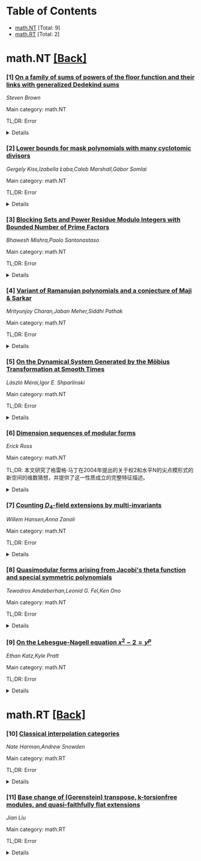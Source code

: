 <div id=toc></div>

# Table of Contents

- [math.NT](#math.NT) [Total: 9]
- [math.RT](#math.RT) [Total: 2]


<div id='math.NT'></div>

# math.NT [[Back]](#toc)

### [1] [On a family of sums of powers of the floor function and their links with generalized Dedekind sums](https://arxiv.org/abs/2507.11666)
*Steven Brown*

Main category: math.NT

TL;DR: Error


<details>
  <summary>Details</summary>
Motivation: Error

Method: Error

Result: Error

Conclusion: Error

Abstract: In this paper we are concerned with a family of sums involving the floor
function. With $r$ a non negative integer and $n$ and $m$ positive integers we
consider the sums
\begin{equation*}\mathbf{S}_{r}\left(n,m\right)=\sum_{k=1}^{n-1}{\left\lfloor
\frac{km}{n}\right\rfloor}^r\end{equation*} While a formula for $\mathbf{S}_1$
is well known, we provide closed-form formulas for $\mathbf{S}_2$ and
$\mathbf{S}_3$ as well as the reciprocity laws they satisfy. Additionally, one
can find a closed-form formula for the classical Dedekind sum using the
Euclidean algorithm. Finally, we provide a general formula for $\mathbf{S}_r$
showing its dependency on generalized Dedekind sums.

</details>


### [2] [Lower bounds for mask polynomials with many cyclotomic divisors](https://arxiv.org/abs/2507.11672)
*Gergely Kiss,Izabella Łaba,Caleb Marshall,Gábor Somlai*

Main category: math.NT

TL;DR: Error


<details>
  <summary>Details</summary>
Motivation: Error

Method: Error

Result: Error

Conclusion: Error

Abstract: Given a nonempty set $A \subset \mathbb{N}\cup\{0\}$, define the mask
polynomial $A(X)=\sum_{a\in A} X^a$. Suppose that there are
$s_1,\dots,s_k\in\nn\setminus\{1\}$ such that the cyclotomic polynomials
$\Phi_{s_1},\dots,\Phi_{s_k}$ divide $A(X)$. What is the smallest possible size
of $A$? For $k=1$, this was answered by Lam and Leung in 2000. Less is known
about the case when $k\geq 2$; in particular, one may ask whether (similarly to
the $k=1$ case) the optimal configurations have a simple ``fibered" structure
on each scale involved. We prove that this is true in a number of special
cases, but false in general, even if further strong structural assumptions are
added. Results of this type are expected to have a broad range of applications,
including Favard length of product Cantor sets, Fuglede's spectral set
conjecture, and the Coven-Meyerowitz conjecture on integer tilings.

</details>


### [3] [Blocking Sets and Power Residue Modulo Integers with Bounded Number of Prime Factors](https://arxiv.org/abs/2507.11828)
*Bhawesh Mishra,Paolo Santonastaso*

Main category: math.NT

TL;DR: Error


<details>
  <summary>Details</summary>
Motivation: Error

Method: Error

Result: Error

Conclusion: Error

Abstract: Let $q$ be an odd prime and $k$ be a natural number. We show that a finite
subset of integers $S$ that does not contain any perfect $q^{th}$ power,
contains a $q^{th}$ power residue modulo almost every natural numbers $N$ with
at most $k$ prime factors if and only if $S$ corresponds to a $k$-blocking set
of $\PG(\mathbb{F}_{q}^{n})$. Here, $n$ is the number of distinct primes that
divides the $q$-free parts of elements of $S$. Consequently, this geometric
connection enables us to utilize methods from Galois geometry to derive lower
bounds for the cardinalities of such sets $S$ and to completely characterize
such $S$ of the smallest and the second smallest cardinalities. Furthermore,
the property of whether a finite subset of integers contains a $q^{th}$ power
residue modulo almost every integer $N$ with at most $k$ prime factors is
invariant under the action of projective general linear group $\mathrm{PGL}(n,
q)$.

</details>


### [4] [Variant of Ramanujan polynomials and a conjecture of Maji & Sarkar](https://arxiv.org/abs/2507.12080)
*Mrityunjoy Charan,Jaban Meher,Siddhi Pathak*

Main category: math.NT

TL;DR: Error


<details>
  <summary>Details</summary>
Motivation: Error

Method: Error

Result: Error

Conclusion: Error

Abstract: We settle a conjecture proposed by B. Maji and T. Sarkar regarding the
location of zeros of a two-parameter family of reciprocal polynomials,
$R_{k,\ell}(z)$ for positive integers $k$ and $\ell$. These polynomials are
generalizations of Ramanujan polynomials studied by M. R. Murty, C. Smyth, and
R. Wang. More specifically, we show that except for two real zeros, all other
zeros of $R_{k,\ell}(z)$ lie on the unit circle.

</details>


### [5] [On the Dynamical System Generated by the Möbius Transformation at Smooth Times](https://arxiv.org/abs/2507.12160)
*László Mérai,Igor E. Shparlinski*

Main category: math.NT

TL;DR: Error


<details>
  <summary>Details</summary>
Motivation: Error

Method: Error

Result: Error

Conclusion: Error

Abstract: We study the distribution of the sequence of the first $N$ elements of the
discrete dynamical system generated by the M\"obius transformation $x \mapsto
(\alpha x + \beta)/(\gamma x + \delta)$ over a finite field of $p$ elements at
the moments of time that correspond to $Q$-smooth numbers, that is, to numbers
composed out of primes up to $Q$. In particular, we obtain nontrivial estimates
of exponential sums with such sequences.

</details>


### [6] [Dimension sequences of modular forms](https://arxiv.org/abs/2507.12340)
*Erick Ross*

Main category: math.NT

TL;DR: 本文研究了格雷格·马丁在2004年提出的关于权2和水平N的尖点模形式的新空间的维数猜想，并提供了这一性质成立的完整特征描述。


<details>
  <summary>Details</summary>
Motivation: 格雷格·马丁的维数猜想的关注源于其对数学领域中权2和水平N尖点模形式新空间的维度分布的理论价值和应用潜力。

Method: 通过调研马丁猜想，引入了不同形式的新空间并提供了完整性质分析。

Result: 对马丁猜想提出了一系列扩展和变化问题的解答，提供了这些属性成立的完整描述。

Conclusion: 成功地对马丁的维数猜想进行了分析和扩展，增加了对尖点模形式新空间的理解。

Abstract: For $N \geq 1$, let $S_{2}^{\text{new}}(N)$ denote the newspace of cuspidal
modular forms of weight $2$ and level $N$. In 2004, Greg Martin conjectured
that as a sequence in $N$, $\dim S_2^{\text{new}}(N)$ takes on all possible
natural numbers. In this paper, we investigate several generalizations and
variations of this type of problem. In each case, we provide a complete
characterization of when such a property holds.

</details>


### [7] [Counting $D_4$-field extensions by multi-invariants](https://arxiv.org/abs/2507.12342)
*Willem Hansen,Anna Zanoli*

Main category: math.NT

TL;DR: Error


<details>
  <summary>Details</summary>
Motivation: Error

Method: Error

Result: Error

Conclusion: Error

Abstract: We count the number of Galois extensions $M/\mathbb{Q}$ with fixed Galois
group $\text{Gal}(M/\mathbb{Q})=D_4$ ordered by multi-invariants introduced by
Gundlach. We verify the asymptotic behavior predicted by Gundlach's version of
Malle's conjecture. We compare the leading constant to recent predictions by
Loughran and Santens.

</details>


### [8] [Quasimodular forms arising from Jacobi's theta function and special symmetric polynomials](https://arxiv.org/abs/2507.12352)
*Tewodros Amdeberhan,Leonid G. Fel,Ken Ono*

Main category: math.NT

TL;DR: Error


<details>
  <summary>Details</summary>
Motivation: Error

Method: Error

Result: Error

Conclusion: Error

Abstract: Ramanujan derived a sequence of even weight $2n$ quasimodular forms
$U_{2n}(q)$ from derivatives of Jacobi's weight $3/2$ theta function. Using the
generating function for this sequence, one can construct sequences of
quasimodular forms of all nonnegative integer weights with minimal input: a
weight 1 modular form and a power series $F(X)$. Using the weight 1 form
$\theta(q)^2$ and $F(X)=e^{X/2}$, we obtain a sequence $\{Y_n(q)\}$ of weight
$n$ quasimodular forms on $\Gamma_0(4)$ whose symmetric function avatars
$\widetilde{Y}_n(\pmb{x}^k)$ are the symmetric polynomials $T_n(\pmb{x}^k)$
that arise naturally in the study of syzygies of numerical semigroups. With
this information, we settle two conjectures about the $T_n(\pmb{x}^k).$
Finally, we note that these polynomials are systematically given in terms of
the Borel-Hirzebruch $\widehat{A}$-genus for spin manifolds, where one
identifies power sum symmetric functions $p_i$ with Pontryagin classes.

</details>


### [9] [On the Lebesgue-Nagell equation $x^2-2 = y^p$](https://arxiv.org/abs/2507.12397)
*Ethan Katz,Kyle Pratt*

Main category: math.NT

TL;DR: Error


<details>
  <summary>Details</summary>
Motivation: Error

Method: Error

Result: Error

Conclusion: Error

Abstract: We investigate the Lebesgue-Nagell equation \begin{align*}
  x^2-2=y^p \end{align*} in integers $x,y,p$ with $p\geq 3$ an odd prime. A
longstanding folklore conjecture asserts that the only solutions are the
``trivial'' ones with $y=-1$. We confirm the conjecture unconditionally for
$p\leq 13$, and prove the conjecture holds for $p>1831$ through a careful
application of lower bounds for linear forms in two logarithms. We also show
that any ``nontrivial'' solution must satisfy $y > 10^{1000}$. In addition, we
establish auxiliary results that may support future progress on the problem,
and we revisit prior claims in the literature regarding unresolved cases of the
equation.

</details>


<div id='math.RT'></div>

# math.RT [[Back]](#toc)

### [10] [Classical interpolation categories](https://arxiv.org/abs/2507.12216)
*Nate Harman,Andrew Snowden*

Main category: math.RT

TL;DR: Error


<details>
  <summary>Details</summary>
Motivation: Error

Method: Error

Result: Error

Conclusion: Error

Abstract: We study tensor categories that interpolate the representation categories of
finite classical groups. There are (at least) two ways to approach these
categories: via ultraproducts and via oligomorphic groups. Both have strengths
and weaknesses. The ultraproduct categories are easy to define, but their
structure is not clear. On the other hand, the oligomorphic approach requires a
certain kind of measure as an input, and the space of measures is not obvious.
Furthermore, it is not a priori clear that the two approaches yield the same
categories in general. We handle all of these issues: we determine all measures
on the oligomorphic groups, and we show that the oligomorphic and ultraproduct
categories agree, which gives us basic structural results about the latter. Our
results rely upon (and in some sense repackage) enumerative results in finite
geometry.

</details>


### [11] [Base change of (Gorenstein) transpose, k-torsionfree modules, and quasi-faithfully flat extensions](https://arxiv.org/abs/2507.12219)
*Jian Liu*

Main category: math.RT

TL;DR: Error


<details>
  <summary>Details</summary>
Motivation: Error

Method: Error

Result: Error

Conclusion: Error

Abstract: Let $\varphi\colon R \rightarrow A$ be a finite ring homomorphism, where $R$
is a two-sided Noetherian ring, and let $M$ be a finitely generated left
$A$-module. Under suitable homological conditions on $A$ over $R$, we establish
a close relationship between the classical transpose of $M$ over $A$ and the
Gorenstein transpose of a certain syzygy module of $M$ over $R$. As an
application, for each integer $k>0$, we provide a sufficient condition under
which $M$ is $k$-torsionfree over $A$ if and only if a certain syzygy of $M$
over $R$ is $k$-torsionfree over $R$, extending a result of Zhao. We introduce
the notion of quasi-faithfully flat extensions and show that, under suitable
assumptions, the extension closedness of the category of $k$-torsionfree
modules over $R$ is equivalent to that over $A$. An application is an
affirmative answer to a question posed by Zhao concerning quasi
$k$-Gorensteiness, in the case where both $R$ and $A$ are Noetherian algebras.
Finally, when $\varphi$ is a separable split Frobenius extension, it is proved
that the category of $k$-torsionfree $R$-modules has finite representation type
if and only if the same holds over $A$, with applications to skew group rings.

</details>
